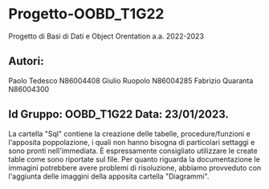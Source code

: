 # Progetto-OOBD_T1G22
Progetto di Basi di Dati e Object Orentation a.a. 2022-2023 
## Autori:
Paolo Tedesco N86004408
Giulio Ruopolo N86004285
Fabrizio Quaranta N86004300


## Id Gruppo: OOBD_T1G22 Data: 23/01/2023.
La cartella "Sql" contiene la creazione delle tabelle, procedure/funzioni e l'apposita poppolazione, i quali non hanno bisogna di particolari settaggi e sono pronti 
nell'immediata. È espressamente consigliato utilizzare le create table come sono riportate sul file.
Per quanto riguarda la documentazione le immagini potrebbere avere problemi di risoluzione, abbiamo provveduto con l'aggiunta delle imaggini della apposita cartella 
"Diagrammi".
